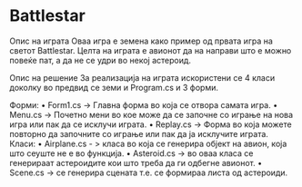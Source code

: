# Battlestar

Опис на играта
Оваа игра е земена како пример од првата игра на светот Battlestar. Целта на играта е авионот да на направи што е можно повеќе пат, а да не се удри во некој астероид. 

Опис на решение
За реализација на играта искористени се 4 класи доколку во предвид се земи и Program.cs и 3 форми.

Форми:
•	Form1.cs -> Главна форма во која се отвора самата игра.
•	Menu.cs -> Почетно мени во кое може да се започне со играње на нова игра или пак да се исклучи играта.
•	Replay.cs -> Форма во која можете повторно да започните со играње или пак да ја исклучите играта.
Класи:
•	Airplane.cs - > класа во која се генерира објект на авион, која што сеуште не е во функцијa.
•	Asteroid.cs -> во оваа класа се генерираат астероидите кои што треба да ги одбегне авионот.
•	Scene.cs -> се генерира сцената т.е. се формираа листа од астероиди.
